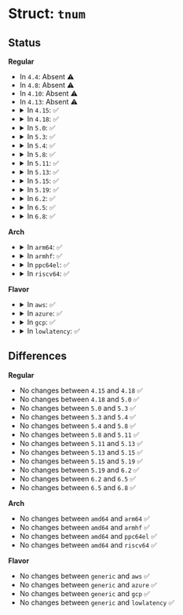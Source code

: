 # Struct: <code>tnum</code>

## Status
<b>Regular</b>
<ul>
<li>
In <code>4.4</code>: Absent ⚠️
</li>
<li>
In <code>4.8</code>: Absent ⚠️
</li>
<li>
In <code>4.10</code>: Absent ⚠️
</li>
<li>
In <code>4.13</code>: Absent ⚠️
</li>
<li>
<details>
<summary>In <code>4.15</code>: ✅</summary>

```c
struct tnum {
    u64 value;
    u64 mask;
};
```
</details>
</li>
<li>
<details>
<summary>In <code>4.18</code>: ✅</summary>

```c
struct tnum {
    u64 value;
    u64 mask;
};
```
</details>
</li>
<li>
<details>
<summary>In <code>5.0</code>: ✅</summary>

```c
struct tnum {
    u64 value;
    u64 mask;
};
```
</details>
</li>
<li>
<details>
<summary>In <code>5.3</code>: ✅</summary>

```c
struct tnum {
    u64 value;
    u64 mask;
};
```
</details>
</li>
<li>
<details>
<summary>In <code>5.4</code>: ✅</summary>

```c
struct tnum {
    u64 value;
    u64 mask;
};
```
</details>
</li>
<li>
<details>
<summary>In <code>5.8</code>: ✅</summary>

```c
struct tnum {
    u64 value;
    u64 mask;
};
```
</details>
</li>
<li>
<details>
<summary>In <code>5.11</code>: ✅</summary>

```c
struct tnum {
    u64 value;
    u64 mask;
};
```
</details>
</li>
<li>
<details>
<summary>In <code>5.13</code>: ✅</summary>

```c
struct tnum {
    u64 value;
    u64 mask;
};
```
</details>
</li>
<li>
<details>
<summary>In <code>5.15</code>: ✅</summary>

```c
struct tnum {
    u64 value;
    u64 mask;
};
```
</details>
</li>
<li>
<details>
<summary>In <code>5.19</code>: ✅</summary>

```c
struct tnum {
    u64 value;
    u64 mask;
};
```
</details>
</li>
<li>
<details>
<summary>In <code>6.2</code>: ✅</summary>

```c
struct tnum {
    u64 value;
    u64 mask;
};
```
</details>
</li>
<li>
<details>
<summary>In <code>6.5</code>: ✅</summary>

```c
struct tnum {
    u64 value;
    u64 mask;
};
```
</details>
</li>
<li>
<details>
<summary>In <code>6.8</code>: ✅</summary>

```c
struct tnum {
    u64 value;
    u64 mask;
};
```
</details>
</li>
</ul>
<b>Arch</b>
<ul>
<li>
<details>
<summary>In <code>arm64</code>: ✅</summary>

```c
struct tnum {
    u64 value;
    u64 mask;
};
```
</details>
</li>
<li>
<details>
<summary>In <code>armhf</code>: ✅</summary>

```c
struct tnum {
    u64 value;
    u64 mask;
};
```
</details>
</li>
<li>
<details>
<summary>In <code>ppc64el</code>: ✅</summary>

```c
struct tnum {
    u64 value;
    u64 mask;
};
```
</details>
</li>
<li>
<details>
<summary>In <code>riscv64</code>: ✅</summary>

```c
struct tnum {
    u64 value;
    u64 mask;
};
```
</details>
</li>
</ul>
<b>Flavor</b>
<ul>
<li>
<details>
<summary>In <code>aws</code>: ✅</summary>

```c
struct tnum {
    u64 value;
    u64 mask;
};
```
</details>
</li>
<li>
<details>
<summary>In <code>azure</code>: ✅</summary>

```c
struct tnum {
    u64 value;
    u64 mask;
};
```
</details>
</li>
<li>
<details>
<summary>In <code>gcp</code>: ✅</summary>

```c
struct tnum {
    u64 value;
    u64 mask;
};
```
</details>
</li>
<li>
<details>
<summary>In <code>lowlatency</code>: ✅</summary>

```c
struct tnum {
    u64 value;
    u64 mask;
};
```
</details>
</li>
</ul>

## Differences
<b>Regular</b>
<ul>
<li>
No changes between <code>4.15</code> and <code>4.18</code> ✅
</li>
<li>
No changes between <code>4.18</code> and <code>5.0</code> ✅
</li>
<li>
No changes between <code>5.0</code> and <code>5.3</code> ✅
</li>
<li>
No changes between <code>5.3</code> and <code>5.4</code> ✅
</li>
<li>
No changes between <code>5.4</code> and <code>5.8</code> ✅
</li>
<li>
No changes between <code>5.8</code> and <code>5.11</code> ✅
</li>
<li>
No changes between <code>5.11</code> and <code>5.13</code> ✅
</li>
<li>
No changes between <code>5.13</code> and <code>5.15</code> ✅
</li>
<li>
No changes between <code>5.15</code> and <code>5.19</code> ✅
</li>
<li>
No changes between <code>5.19</code> and <code>6.2</code> ✅
</li>
<li>
No changes between <code>6.2</code> and <code>6.5</code> ✅
</li>
<li>
No changes between <code>6.5</code> and <code>6.8</code> ✅
</li>
</ul>
<b>Arch</b>
<ul>
<li>
No changes between <code>amd64</code> and <code>arm64</code> ✅
</li>
<li>
No changes between <code>amd64</code> and <code>armhf</code> ✅
</li>
<li>
No changes between <code>amd64</code> and <code>ppc64el</code> ✅
</li>
<li>
No changes between <code>amd64</code> and <code>riscv64</code> ✅
</li>
</ul>
<b>Flavor</b>
<ul>
<li>
No changes between <code>generic</code> and <code>aws</code> ✅
</li>
<li>
No changes between <code>generic</code> and <code>azure</code> ✅
</li>
<li>
No changes between <code>generic</code> and <code>gcp</code> ✅
</li>
<li>
No changes between <code>generic</code> and <code>lowlatency</code> ✅
</li>
</ul>
